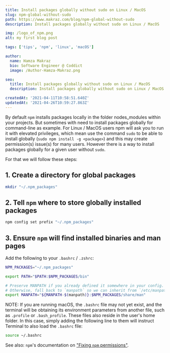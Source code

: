 ```yaml
---
title: Install packages globally without sudo on Linux / MacOS
slug: npm-global-without-sudo
path: https://www.makraz.com/blog/npm-global-without-sudo
description: Install packages globally without sudo on Linux / MacOS

img: /logo_of_npm.png
alt: my first blog post

tags: ['tips', 'npm', 'linux', 'macOS']

author:
  name: Hamza Makraz
  bio: Software Engineer @ Coddict
  image: /Author-Hamza-Makraz.png

seo:
  title: Install packages globally without sudo on Linux / MacOS
  description: Install packages globally without sudo on Linux / MacOS

createdAt: '2021-04-11T10:58:51.640Z'
updatedAt: '2021-04-26T10:59:27.863Z'
---
```


By default `npm` installs packages locally in the folder nodes_modules within your projects.
But sometimes with need to install packages globally for command-line as example.
For Linux / MacOS users npm will ask you to run it with elevated privileges,
which mean use the command `sudo` to be able to install globally (`sudo npm install -g <package>`)
and this may create permission(s) issue(s) for many users.
However there is a way to install packages globally for a given user without `sudo`.

For that we will follow these steps:

## 1. Create a directory for global packages

```sh
mkdir "~/.npm_packages"
```

## 2. Tell `npm` where to store globally installed packages

```sh
npm config set prefix "~/.npm_packages"
```

## 3. Ensure `npm` will find installed binaries and man pages

Add the following to your `.bashrc` / `.zshrc`:

```sh
NPM_PACKAGES="~/.npm_packages"

export PATH="$PATH:$NPM_PACKAGES/bin"

# Preserve MANPATH if you already defined it somewhere in your config.
# Otherwise, fall back to `manpath` so we can inherit from `/etc/manpath`.
export MANPATH="${MANPATH-$(manpath)}:$NPM_PACKAGES/share/man"
```

NOTE: If you are running macOS, the `.bashrc` file may not yet exist, and the terminal will be obtaining its environment parameters from another file, such as `.profile` or `.bash_profile`. These files also reside in the user's home folder. In this case, simply adding the following line to them will instruct Terminal to also load the `.bashrc` file:

```sh
source ~/.bashrc
```

See also: `npm`'s documentation on
["Fixing `npm` permissions"](https://docs.npmjs.com/getting-started/fixing-npm-permissions).
